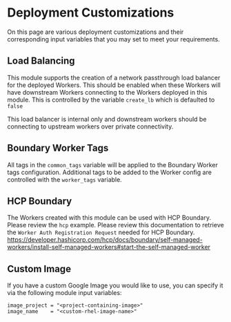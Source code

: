 # Deployment Customizations

On this page are various deployment customizations and their corresponding input variables that you may set to meet your requirements.

## Load Balancing

This module supports the creation of a network passthrough load balancer for the deployed Workers. This should be enabled when these Workers will have downstream Workers connecting to the Workers deployed in this module. This is controlled by the variable `create_lb` which is defaulted to `false`

This load balancer is internal only and downstream workers should be connecting to upstream workers over private connectivity.

## Boundary Worker Tags

All tags in the `common_tags` variable will be applied to the Boundary Worker tags configuration. Additional tags to be added to the Worker config are controlled with the `worker_tags` variable.

## HCP Boundary

The Workers created with this module can be used with HCP Boundary. Please review the `hcp` example. Please review this documentation to retrieve the `Worker Auth Registration Request` needed for HCP Boundary. <https://developer.hashicorp.com/hcp/docs/boundary/self-managed-workers/install-self-managed-workers#start-the-self-managed-worker>

## Custom Image

If you have a custom Google Image you would like to use, you can specify it via the following module input variables:

```hcl
image_project = "<project-containing-image>"
image_name    = "<custom-rhel-image-name>"
```

